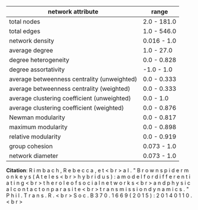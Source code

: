 network attribute|range
---|---
total nodes|2.0 - 181.0
total edges|1.0 - 546.0
network density|0.016 - 1.0
average degree|1.0 - 27.0
degree heterogeneity|0.0 - 0.828
degree assortativity|-1.0 - 1.0
average betweenness centrality (unweighted)|0.0 - 0.333
average betweenness centrality (weighted)|0.0 - 0.333
average clustering coefficient (unweighted)|0.0 - 1.0
average clustering coefficient (weighted)|0.0 - 0.876
Newman modularity|0.0 - 0.817
maximum modularity|0.0 - 0.898
relative modularity|0.0 - 0.919
group cohesion|0.073 - 1.0
network diameter|0.073 - 1.0
**Citation**: R i m b a c h , R e b e c c a , e t < b r > a l . " B r o w n s p i d e r m o n k e y s ( A t e l e s < b r > h y b r i d u s ) : a m o d e l f o r d i f f e r e n t i a t i n g < b r > t h e r o l e o f s o c i a l n e t w o r k s < b r > a n d p h y s i c a l c o n t a c t o n p a r a s i t e < b r > t r a n s m i s s i o n d y n a m i c s . " P h i l . T r a n s . R . < b r > S o c . B 3 7 0 . 1 6 6 9 ( 2 0 1 5 ) : 2 0 1 4 0 1 1 0 . < b r >